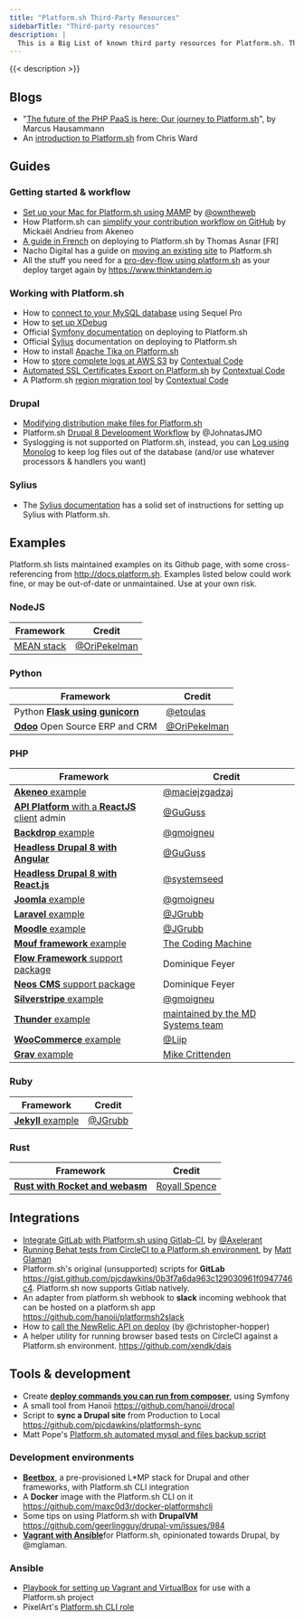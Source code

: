 ```yaml
---
title: "Platform.sh Third-Party Resources"
sidebarTitle: "Third-party resources"
description: |
  This is a Big List of known third party resources for Platform.sh. These resources are not vetted by Platform.sh, but may be useful for people working with the platform.
---
```


{{< description >}}

<!-- vale off -->
## Blogs

* "[The future of the PHP PaaS is here: Our journey to Platform.sh](https://platform.sh/2016/06/future-php-paas/)", by Marcus Hausammann
* An [introduction to Platform.sh](https://www.sitepoint.com/first-look-platform-sh-development-deployment-saas/) from Chris Ward

## Guides

### Getting started & workflow

* [Set up your Mac for Platform.sh using MAMP](https://github.com/owntheweb/platform-quick-starter) by [@owntheweb](https://github.com/owntheweb)
* How Platform.sh can [simplify your contribution workflow on GitHub](https://medium.com/akeneo-labs/how-platform-sh-can-simplify-your-contribution-workflow-on-github-6e2a557a1bcc) by Mickaël Andrieu from Akeneo
* [A guide in French](http://thomas-asnar.github.io/platform-sh-orange-cloud/) on deploying to Platform.sh by Thomas Asnar [FR]
* Nacho Digital has a guide on [moving an existing site](http://www.nachodigital.com.ar/content/moving-existing-site-platformsh) to Platform.sh
* All the stuff you need for a [pro-dev-flow using platform.sh](https://github.com/thinktandem/platform-workflow-demo) as your deploy target  again by https://www.thinktandem.io

### Working with Platform.sh

* How to [connect to your MySQL database](https://www.thinktandem.io/blog/2017/03/03/connecting-to-a-remote-platform-sh-database) using Sequel Pro
* How to [set up XDebug](https://ghosty.co.uk/2015/09/debugging-on-platform-sh/)
* Official [Symfony documentation](https://symfony.com/doc/current/cloud/intro.html) on deploying to Platform.sh
* Official [Sylius](https://docs.sylius.com/en/latest/cookbook/deployment/platform-sh.html) documentation on deploying to Platform.sh
* How to install [Apache Tika on Platform.sh](https://thinktandem.io/blog/2017/11/10/apache-tika-on-platform-sh/)
* How to [store complete logs at AWS S3](https://gitlab.com/contextualcode/platformsh-store-logs-at-s3) by [Contextual Code](https://www.contextualcode.com/)
* [Automated SSL Certificates Export on Platform.sh](https://www.contextualcode.com/Blog/Automated-SSL-Certificates-Export-on-Platform.sh) by [Contextual Code](https://www.contextualcode.com/)
* A Platform.sh [region migration tool](https://gitlab.com/contextualcode/platformsh-migration) by [Contextual Code](https://www.contextualcode.com/)

### Drupal

* [Modifying distribution make files for Platform.sh](https://www.nickvahalik.com/blog/modifying-distribution-makefiles-within-your-own-project-makefile-platformsh)
* Platform.sh [Drupal 8 Development Workflow](https://github.com/JohnatasJMO/platformsh-development-workflow) by @JohnatasJMO
* Syslogging is not supported on Platform.sh, instead, you can [Log using Monolog](https://gist.github.com/janstoeckler/7f251bf10fedbfb7f752b61ee5d2ef5e) to keep log files out of the database (and/or use whatever processors & handlers you want)

### Sylius

* The [Sylius documentation](https://docs.sylius.com/en/latest/cookbook/deployment/platform-sh.html) has a solid set of instructions for setting up Sylius with Platform.sh.

## Examples

Platform.sh lists maintained examples on its Github page, with some cross-referencing from http://docs.platform.sh. Examples listed below could work fine, or may be out-of-date or unmaintained. Use at your own risk.

### NodeJS

Framework  | Credit
-----------|-------
[MEAN stack](https://github.com/OriPekelman/platformsh-example-mean)|[@OriPekelman](https://github.com/OriPekelman)

### Python

Framework  | Credit
-----------|-------
Python [**Flask using gunicorn**](https://github.com/etoulas/platformsh-example-flask)|[@etoulas](https://github.com/etoulas)
[**Odoo**](https://github.com/OriPekelman/platformsh-example-odoo) Open Source ERP and CRM|[@OriPekelman](https://github.com/OriPekelman)

### PHP

Framework  | Credit
-----------|-------
[**Akeneo** example](https://github.com/maciejzgadzaj/akeneo-on-platformsh-example)|[@maciejzgadzaj](https://github.com/maciejzgadzaj)
[**API Platform** with a **ReactJS** client](https://github.com/GuGuss/platformsh-api-platform-admin) admin |[@GuGuss](https://github.com/GuGuss)
[**Backdrop** example](https://github.com/gmoigneu/platformsh-example-backdrop)|[@gmoigneu](https://github.com/gmoigneu)
[**Headless Drupal 8 with Angular**](https://github.com/GuGuss/headless-drupal8-platformsh)|[@GuGuss](https://github.com/GuGuss)
[**Headless Drupal 8 with React.js**](https://github.com/systemseed/drupal_reactjs_boilerplate)|[@systemseed](https://github.com/systemseed)
[**Joomla** example](https://github.com/gmoigneu/platformsh-example-joomla)|[@gmoigneu](https://github.com/gmoigneu)
[**Laravel** example](https://github.com/JGrubb/platformsh-laravel-example)|[@JGrubb](https://github.com/JGrubb)
[**Moodle** example](https://github.com/JGrubb/platform-sh-moodle-example)|[@JGrubb](https://github.com/JGrubb)
[**Mouf framework** example](https://github.com/xhuberty/RhMachine)|[The Coding Machine](https://github.com/xhuberty)
[**Flow Framework** support package](https://github.com/ttreeagency/FlowPlatformSh)|Dominique Feyer
[**Neos CMS** support package](https://github.com/ttreeagency/NeosPlatformSh)|Dominique Feyer
[**Silverstripe** example](https://github.com/gmoigneu/platformsh-example-silverstripe)|[@gmoigneu](https://github.com/gmoigneu)
[**Thunder** example](https://github.com/md-systems/platformsh-example-thunder)|[maintained by the MD Systems team](https://github.com/md-systems)
[**WooCommerce** example](https://github.com/liip/woocommerce-demo)|[@Liip](https://github.com/liip)
[**Grav** example](https://gist.github.com/mikecrittenden/f52351e3623dc3433af901946e29f2e9)|[Mike Crittenden](https://github.com/mikecrittenden)

### Ruby

Framework  | Credit
-----------|-------
[**Jekyll** example](https://github.com/JGrubb/platformsh-jekyll)|[@JGrubb](https://github.com/JGrubb)

### Rust

Framework  | Credit
-----------|-------
[**Rust with Rocket and webasm**](https://github.com/royallthefourth/platformsh-rust-rocket)|[Royall Spence](https://github.com/royallthefourth)

## Integrations

* [Integrate GitLab with Platform.sh using Gitlab-CI](https://github.com/axelerant/pushtoplatformsh), by [@Axelerant](https://github.com/axelerant)
* [Running Behat tests from CircleCI to a Platform.sh environment](https://glamanate.com/blog/running-behat-tests-circleci-platformsh-environment), by [Matt Glaman](https://github.com/mglaman)
* Platform.sh's original (unsupported) scripts for **GitLab** https://gist.github.com/pjcdawkins/0b3f7a6da963c129030961f0947746c4. Platform.sh now supports Gitlab natively.
* An adapter from platform.sh webhook to **slack** incoming webhook that can be hosted on a platform.sh app https://github.com/hanoii/platformsh2slack
* How to [call the NewRelic API on deploy](https://github.com/platformsh/platformsh-docs/pull/536#issuecomment-295578188) (by @christopher-hopper)
* A helper utility for running browser based tests on CircleCI against a Platform.sh environment. https://github.com/xendk/dais

## Tools & development

* Create [**deploy commands you can run from composer**](https://github.com/dnunez24/platformsh-deploy-php), using Symfony
* A small tool from Hanoii https://github.com/hanoii/drocal
* Script to **sync a Drupal site** from Production to Local https://github.com/pjcdawkins/platformsh-sync
* Matt Pope's [Platform.sh automated mysql and files backup script](https://bitbucket.org/snippets/kaypro4/gnB4E)

### Development environments

* [**Beetbox**](http://beetbox.readthedocs.io/en/stable/), a pre-provisioned L*MP stack for Drupal and other frameworks, with Platform.sh CLI integration
* A **Docker** image with the Platform.sh CLI on it https://github.com/maxc0d3r/docker-platformshcli
* Some tips on using Platform.sh with **DrupalVM** https://github.com/geerlingguy/drupal-vm/issues/984
* [**Vagrant with Ansible**](https://github.com/mglaman/platformsh-vagrant)for Platform.sh, opinionated towards Drupal, by @mglaman.

### Ansible

* [Playbook for setting up Vagrant and VirtualBox](https://github.com/DurableDrupal/ansible-vm-platformsh) for use with a Platform.sh project
* PixelArt's [Platform.sh CLI role](https://galaxy.ansible.com/pixelart/platformsh-cli/)
